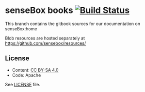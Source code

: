 # senseBox books [![Build Status](https://travis-ci.org/sensebox/books.svg?branch=book_home)](https://travis-ci.org/sensebox/books)

This branch contains the gitbook sources for our documentation on senseBox:home

Blob resources are hosted separately at https://github.com/sensebox/resources/

## License
- Content: [CC BY-SA 4.0](https://creativecommons.org/licenses/by-sa/4.0/)
- Code: Apache

See [LICENSE](https://github.com/sensebox/books/blob/master/LICENSE) file.
